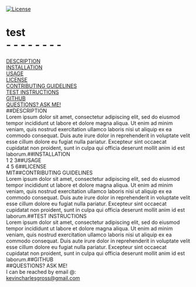 [![License](https://img.shields.io/badge/License-Apache_2.0-blue.svg)](https://opensource.org/licenses/Apache-2.0)
# test<br>- - - - - - - - 
[DESCRIPTION](DESCRIPTION)<br>[INSTALLATION](INSTALLATION)<br>[USAGE](USAGE)<br>[LICENSE](LICENSE)<br>[CONTRIBUTING GUIDELINES](CONTRIBUTING-GUIDELINES)<br>[TEST INSTRUCTIONS](TEST-INSTRUCTIONS)<br>[GITHUB](GITHUB)<br>[QUESTIONS? ASK ME!](QUESTIONS?-ASK-ME!)<br>##DESCRIPTION<br>Lorem ipsum dolor sit amet, consectetur adipiscing elit, sed do eiusmod tempor incididunt ut labore et dolore magna aliqua.
Ut enim ad minim veniam, quis nostrud exercitation ullamco laboris nisi ut aliquip ex ea commodo consequat. 
Duis aute irure dolor in reprehenderit in voluptate velit esse cillum dolore eu fugiat nulla pariatur.
 Excepteur sint occaecat cupidatat non proident, sunt in culpa qui officia deserunt mollit anim id est laborum.##INSTALLATION<br>1 2 3##USAGE<br>4 5 6##LICENSE<br>MIT##CONTRIBUTING GUIDELINES<br>Lorem ipsum dolor sit amet, consectetur adipiscing elit, sed do eiusmod tempor incididunt ut labore et dolore magna aliqua.
Ut enim ad minim veniam, quis nostrud exercitation ullamco laboris nisi ut aliquip ex ea commodo consequat. 
Duis aute irure dolor in reprehenderit in voluptate velit esse cillum dolore eu fugiat nulla pariatur.
 Excepteur sint occaecat cupidatat non proident, sunt in culpa qui officia deserunt mollit anim id est laborum.##TEST INSTRUCTIONS<br>Lorem ipsum dolor sit amet, consectetur adipiscing elit, sed do eiusmod tempor incididunt ut labore et dolore magna aliqua.
Ut enim ad minim veniam, quis nostrud exercitation ullamco laboris nisi ut aliquip ex ea commodo consequat. 
Duis aute irure dolor in reprehenderit in voluptate velit esse cillum dolore eu fugiat nulla pariatur.
 Excepteur sint occaecat cupidatat non proident, sunt in culpa qui officia deserunt mollit anim id est laborum.##GITHUB<br>##QUESTIONS? ASK ME!<br>I can be reached by email @:<br>kevincharlesgross@gmail.com